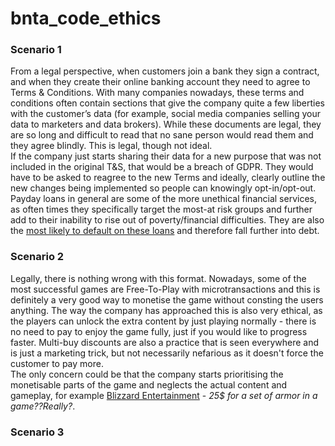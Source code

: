 # bnta_code_ethics

### Scenario 1
From a legal perspective, when customers join a bank they sign a contract, and when they create their online banking account they need to agree to Terms & Conditions. With many companies nowadays, these terms and conditions often contain sections that give the company quite a few liberties with the customer’s data (for example, social media companies selling your data to marketers and data brokers). While these documents are legal, they are so long and difficult to read that no sane person would read them and they agree blindly. This is legal, though not ideal.   
If the company just starts sharing their data for a new purpose that was not included in the original T&S, that would be a breach of GDPR. They would have to be asked to reagree to the new Terms and ideally, clearly outline the new changes being implemented so people can knowingly opt-in/opt-out.   
Payday loans in general are some of the more unethical financial services, as often times they specifically target the most-at risk groups and further add to their inability to rise out of poverty/financial difficulties. They are also the [most likely to default on these loans](https://www.bankrate.com/loans/personal-loans/payday-loan-statistics/) and therefore fall further into debt. 


### Scenario 2

Legally, there is nothing wrong with this format. Nowadays, some of the most successful games are Free-To-Play with microtransactions and this is definitely a very good way to monetise the game without consting the users anything. The way the company has approached this is also very ethical, as the players can unlock the extra content by just playing normally - there is no need to pay to enjoy the game fully, just if you would like to progress faster. Multi-buy discounts are also a practice that is seen everywhere and is just a marketing trick, but not necessarily nefarious as it doesn't force the customer to pay more.   
The only concern could be that the company starts prioritising the monetisable parts of the game and neglects the actual content and gameplay, for example [Blizzard Entertainment](https://www.ign.com/articles/now-diablo-4-is-out-in-the-wild-the-true-horror-of-its-costly-microtransactions-has-revealed-itself) -  *25$ for a set of armor in a game??Really?*.

### Scenario 3
